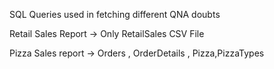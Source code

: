 SQL Queries used in fetching different QNA doubts

Retail Sales Report -> Only RetailSales CSV File  




Pizza Sales report -> Orders , OrderDetails , Pizza,PizzaTypes

